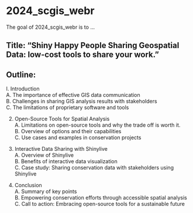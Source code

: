 
<!-- README.md is generated from README.Rmd. Please edit that file -->

# 2024_scgis_webr

<!-- badges: start -->
<!-- badges: end -->

The goal of 2024_scgis_webr is to …

## Title: “Shiny Happy People Sharing Geospatial Data: low-cost tools to share your work.”

## Outline:

I. Introduction  
A. The importance of effective GIS data communication  
B. Challenges in sharing GIS analysis results with stakeholders  
C. The limitations of proprietary software and tools

2.  Open-Source Tools for Spatial Analysis  
    A. Limitations on open-source tools and why the trade off is worth
    it.  
    B. Overview of options and their capabilities  
    C. Use cases and examples in conservation projects

3.  Interactive Data Sharing with Shinylive  
    A. Overview of Shinylive  
    B. Benefits of interactive data visualization  
    C. Case study: Sharing conservation data with stakeholders using
    Shinylive

4.  Conclusion  
    A. Summary of key points  
    B. Empowering conservation efforts through accessible spatial
    analysis  
    C. Call to action: Embracing open-source tools for a sustainable
    future
